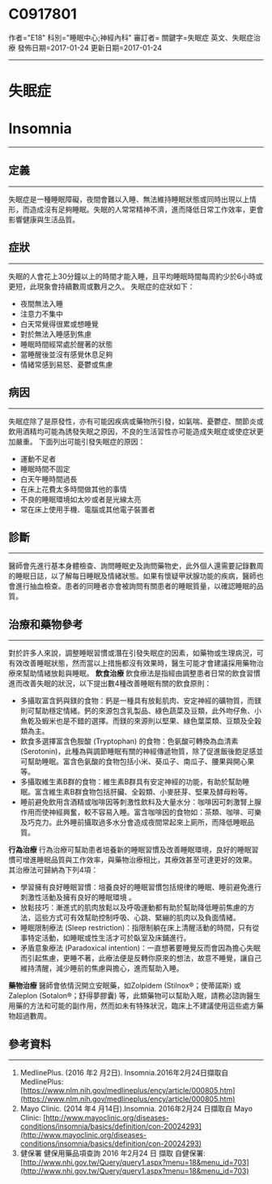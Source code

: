# C0917801
作者="E18"
科別="睡眠中心;神經內科"
審訂者=
關鍵字=失眠症 英文、失眠症治療
發佈日期=2017-01-24
更新日期=2017-01-24

----------
# 失眠症
# Insomnia
----------
## 定義
----------

失眠症是一種睡眠障礙，夜間會難以入睡、無法維持睡眠狀態或同時出現以上情形，而造成沒有足夠睡眠。失眠的人常常精神不濟，進而降低日常工作效率，更會影響健康與生活品質。 

## 症狀
----------

失眠的人會花上30分鐘以上的時間才能入睡，且平均睡眠時間每周約少於6小時或更短，此現象會持續數周或數月之久。
失眠症的症狀如下：

- 夜間無法入睡
- 注意力不集中
- 白天常覺得很累或想睡覺
- 對於無法入睡感到焦慮 
- 睡眠時間經常處於醒著的狀態
- 當睡醒後並沒有感覺休息足夠
- 情緒常感到易怒、憂鬱或焦慮
## 病因
----------

失眠症除了是原發性，亦有可能因疾病或藥物所引發，如氣喘、憂鬱症、關節炎或飲用酒精均可能為誘發失眠之原因，不良的生活習性亦可能造成失眠症或使症狀更加嚴重。
下面列出可能引發失眠症的原因：

- 運動不足者
- 睡眠時間不固定
- 白天午睡時間過長
- 在床上花費太多時間做其他的事情
- 不良的睡眠環境如太吵或者是光線太亮
- 常在床上使用手機、電腦或其他電子裝置者 
## 診斷
----------

醫師會先進行基本身體檢查、詢問睡眠史及詢問藥物史，此外個人還需要記錄數周的睡眠日誌，以了解每日睡眠及情緒狀態。如果有懷疑甲狀腺功能的疾病，醫師也會進行抽血檢查。患者的同睡者亦會被詢問有關患者的睡眠質量，以確認睡眠的品質。 

## 治療和藥物參考
----------

對於許多人來說，調整睡眠習慣或潛在引發失眠症的因素，如藥物或生理病況，可有效改善睡眠狀態，然而當以上措施都沒有效果時，醫生可能才會建議採用藥物治療來幫助情緒放鬆與睡眠。 
**飲食治療**
飲食療法是指經由調整患者日常的飲食習慣進而改善失眠的狀況，以下提出數4種改善睡眠有關的飲食原則：

- 多攝取富含鈣與鎂的食物：鈣是一種具有放鬆肌肉、安定神經的礦物質，而鎂則可幫助穩定情緒。鈣的來源包含乳製品、綠色蔬菜及豆類，此外吻仔魚、小魚乾及蝦米也是不錯的選擇。而鎂的來源則以堅果、綠色葉菜類、豆類及全榖類為主。
- 飲食多選擇富含色胺酸 (Tryptophan) 的食物：色氨酸可轉換為血清素 (Serotonin)，此種為與調節睡眠有關的神經傳遞物質，除了促進飯後飽足感並可幫助睡眠。富含色氨酸的食物包括小米、葵瓜子、南瓜子、腰果與開心果等。
- 多攝取維生素B群的食物：維生素B群具有安定神經的功能，有助於幫助睡眠。富含維生素B群食物包括肝臟、全榖類、小麥胚芽、堅果及酵母粉等。
- 睡前避免飲用含酒精或咖啡因等刺激性飲料及大量水分：咖啡因可刺激腎上腺作用而使神經興奮，較不容易入睡。富含咖啡因的食物如：茶類、咖啡、可樂及巧克力。此外睡前攝取過多水分會造成夜間常起來上廁所，而降低睡眠品質。 

**行為治療**
行為治療可幫助患者培養新的睡眠習慣及改善睡眠環境，良好的睡眠習慣可增進睡眠品質與工作效率，與藥物治療相比，其療效甚至可達更好的效果。
其治療法可歸納為下列4項：

- 學習擁有良好睡眠習慣：培養良好的睡眠習慣包括規律的睡眠、睡前避免進行刺激性活動及擁有良好的睡眠環境 。
- 放鬆技巧：漸進式的肌肉放鬆以及呼吸運動都有助於幫助降低睡前焦慮的方法，這些方式可有效幫助控制呼吸、心跳、緊繃的肌肉以及負面情緒。
- 睡眠限制療法 (Sleep restriction)：指限制躺在床上清醒活動的時間，只有從事特定活動，如睡眠或性生活才可於臥室及床鋪進行。
- 矛盾意象療法 (Paradoxical intention)：一直想著要睡覺反而會因為擔心失眠而引起焦慮，更睡不著，此療法便是反轉你原來的想法，故意不睡覺，讓自己維持清醒，減少睡前的焦慮與擔心，進而幫助入睡。 

**藥物治療**
醫師會依情況開立安眠藥，如Zolpidem (Stilnox®；使蒂諾斯) 或Zaleplon (Sotalon®；舒得夢膠囊) 等，此類藥物可以幫助入眠，請務必諮詢醫生用藥的方法和可能的副作用，然而如未有特殊狀況，臨床上不建議使用這些處方藥物超過數周。 

## 參考資料
----------
1. MedlinePlus. (2016 年2 月2日). Insomnia.2016年2月24日擷取自 MedlinePlus:  [https://www.nlm.nih.gov/medlineplus/ency/article/000805.htm](https://www.nlm.nih.gov/medlineplus/ency/article/000805.htm)
2. Mayo Clinic. (2014 年4 月14日).Insomnia. 2016年2月24 日擷取自 Mayo Clinic: [http://www.mayoclinic.org/diseases-conditions/insomnia/basics/definition/con-20024293](http://www.mayoclinic.org/diseases-conditions/insomnia/basics/definition/con-20024293)
3. 健保署 健保用藥品項查詢 2016 年2月24 日 擷取 自健保署: [http://www.nhi.gov.tw/Query/query1.aspx?menu=18&menu_id=703](http://www.nhi.gov.tw/Query/query1.aspx?menu=18&menu_id=703)

